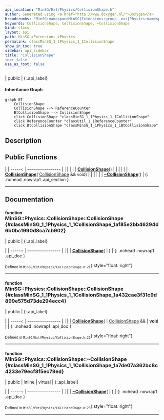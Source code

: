 ```yaml
---
api_location: "MinSG/Ext/Physics/CollisionShape.h"
author: Generated using <a href="http://www.doxygen.nl/">Doxygen</a>
breadcrumbs: "MinSG:namespaceMinSG|Extensions:group__ext|Physics:namespaceMinSG_1_1Physics"
keywords: CollisionShape, CollisionShape, ~CollisionShape
kind: class
layout: api
path: MinSG->Extensions->Physics
permalink: classMinSG_1_1Physics_1_1CollisionShape
show_in_toc: true
sidebar: api_sidebar
title: "CollisionShape"
toc: false
use_as_root: false
---
```


| public |
{:.api_label}

#### Inheritance Graph

```mermaid
graph BT
	CollisionShape
	CollisionShape --> ReferenceCounter
	BtCollisionShape --> CollisionShape
	click CollisionShape "classMinSG_1_1Physics_1_1CollisionShape"
	click ReferenceCounter "classUtil_1_1ReferenceCounter"
	click BtCollisionShape "classMinSG_1_1Physics_1_1BtCollisionShape"
```

## Description





## Public Functions

|
| ------: | ----------------- |
|  | |
|  | **[CollisionShape](#classMinSG_1_1Physics_1_1CollisionShape_1af85e2bb46294d6b0bc1990d8ca7cb902)**() |
|  | |
|  | **[CollisionShape](#classMinSG_1_1Physics_1_1CollisionShape_1a432cae3f31c9d899e575d73de294ecc4)**( [CollisionShape](classMinSG_1_1Physics_1_1CollisionShape) && void) |
|  | |
|  | **[~CollisionShape](#classMinSG_1_1Physics_1_1CollisionShape_1a7de07a362bc8c4233e79ecf8f5ec79ed)**() |
{: .nohead .nowrap1 .api_section }


-------------------------------------------------------------------

## Documentation

### <small>function</small><br/> MinSG::Physics::CollisionShape::CollisionShape {#classMinSG_1_1Physics_1_1CollisionShape_1af85e2bb46294d6b0bc1990d8ca7cb902}

| public |
{:.api_label}

|
| ------: | ----------------- |
|  |
|  **[CollisionShape](#classMinSG_1_1Physics_1_1CollisionShape_1af85e2bb46294d6b0bc1990d8ca7cb902)**( |  ) |
{: .nohead .nowrap1 .api_doc }





<sub>Defined in `MinSG/Ext/Physics/CollisionShape.h:21`</sub>{:style="float: right"}

-------------------------------------------------------------------

### <small>function</small><br/> MinSG::Physics::CollisionShape::CollisionShape {#classMinSG_1_1Physics_1_1CollisionShape_1a432cae3f31c9d899e575d73de294ecc4}

| public |
{:.api_label}

|
| ------: | ----------------- |
|  |
|  **[CollisionShape](#classMinSG_1_1Physics_1_1CollisionShape_1a432cae3f31c9d899e575d73de294ecc4)**( |  [CollisionShape](classMinSG_1_1Physics_1_1CollisionShape) && | **void** ) |
{: .nohead .nowrap1 .api_doc }





<sub>Defined in `MinSG/Ext/Physics/CollisionShape.h:22`</sub>{:style="float: right"}

-------------------------------------------------------------------

### <small>function</small><br/> MinSG::Physics::CollisionShape::~CollisionShape {#classMinSG_1_1Physics_1_1CollisionShape_1a7de07a362bc8c4233e79ecf8f5ec79ed}

| public | inline | virtual |
{:.api_label}

|
| ------: | ----------------- |
|  |
|  **[~CollisionShape](#classMinSG_1_1Physics_1_1CollisionShape_1a7de07a362bc8c4233e79ecf8f5ec79ed)**( |  ) |
{: .nohead .nowrap1 .api_doc }





<sub>Defined in `MinSG/Ext/Physics/CollisionShape.h:23`</sub>{:style="float: right"}

-------------------------------------------------------------------

